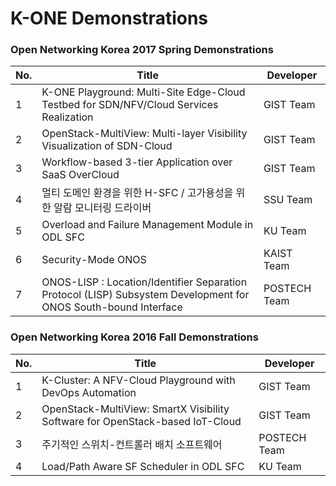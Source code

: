 # K-ONE Demonstrations

### Open Networking Korea 2017 Spring Demonstrations

No. | Title | Developer | 
----|----------|-----------|
1| K-ONE Playground: Multi-Site Edge-Cloud Testbed for SDN/NFV/Cloud Services Realization | GIST Team |
2| OpenStack-MultiView: Multi-layer Visibility Visualization of SDN-Cloud | GIST Team |
3| Workflow-based 3-tier Application over SaaS OverCloud | GIST Team |
4| 멀티 도메인 환경을 위한 H-SFC / 고가용성을 위한 알람 모니터링 드라이버 | SSU Team |
5| Overload and Failure Management Module in ODL SFC | KU Team |
6| Security-Mode ONOS | KAIST Team |
7| ONOS-LISP : Location/Identifier Separation Protocol (LISP) Subsystem Development for ONOS South-bound Interface | POSTECH Team |


### Open Networking Korea 2016 Fall Demonstrations

No. | Title | Developer | 
----|----------|-----------|
1| K-Cluster: A NFV-Cloud Playground with DevOps Automation | GIST Team |
2| OpenStack-MultiView: SmartX Visibility Software for OpenStack-based IoT-Cloud | GIST Team |
3| 주기적인 스위치-컨트롤러 배치 소프트웨어 | POSTECH Team |
4| Load/Path Aware SF Scheduler in ODL SFC | KU Team |
